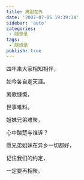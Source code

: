 ```yaml
---
title: 离别在外            
date: '2007-07-05 19:39:34'
sidebar: 'auto'
categories:
 - 随想录
tags:
 - 随想录
publish: true
---
```


四年来大家相知相伴，

如今各自走天涯。

离歌慷慨，

世事难料。

姐妹兄弟难聚，

心中酸楚与谁诉？

愿兄弟姐妹在异乡一切都好，

记住我们的约定，

一定要再相聚。
